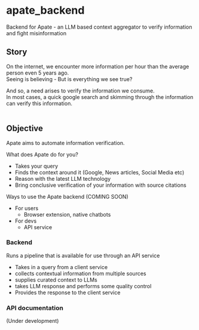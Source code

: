 # apate_backend
Backend for Apate - an LLM based context aggregator to verify information and fight misinformation


## Story

On the internet, we encounter more information per hour than the average person even 5 years ago. <br>
Seeing is believing - But is everything we see true?

And so, a need arises to verify the information we consume. <br>
In most cases, a quick google search and skimming through the information can verify this information. <br><br>

## Objective
Apate aims to automate information verification.

What does Apate do for you?
- Takes your query
- Finds the context around it (Google, News articles, Social Media etc)
- Reason with the latest LLM technology
- Bring conclusive verification of your information with source citations
 
Ways to use the Apate backend (COMING SOON)
- For users
  - Browser extension, native chatbots
- For devs
  - API service

### Backend
Runs a pipeline that is available for use through an API service
- Takes in a query from a client service
- collects contextual information from multiple sources
- supplies curated context to LLMs
- takes LLM response and performs some quality control
- Provides the response to the client service

### API documentation
(Under development)


